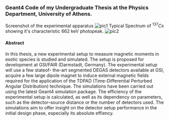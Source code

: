 ### Geant4 Code of my Undergraduate Thesis at the Physics Department, University of Athens.

Screenshot of the experimental apparatus
![pic1](https://user-images.githubusercontent.com/49590528/111190094-6e420400-85bf-11eb-91ad-417b0645f17c.png)
Typical Spectrum of $^{137}Cs$ showing it's characteristic 662 keV photopeak.
![pic2](https://user-images.githubusercontent.com/49590528/111190245-929de080-85bf-11eb-9d71-439547ed16b7.png)


#### Abstract

In this thesis, a new experimental setup to measure magnetic moments in exotic
species is studied and simulated. The setup is proposed for development at
GSI/FAIR (Darmstadt, Germany). The experimental setup will use a few stateof-
the-art segmented DEGAS detectors available at GSI, acquire a few large
dipole magnet to induce external magnetic fields required for the application of
the TDPAD (Time-Differential Perturbed Angular Distribution) technique. The
simulations have been carried out using the latest Geant4 simulation package.
The efficiency of the experimental setup is calculated, as well as its dependency
on parameters, such as the detector–source distance or the number of detectors
used. The simulations aim to offer insight on the detector setup performance in
the initial design phase, especially its absolute effiency.

